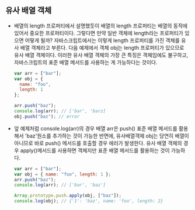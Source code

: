 ## 유사 배열 객체

- 배열의 length 프로퍼티에서 설명했듯이 배열의 length 프로퍼티는 배열의 동작에 있어서 중요한 프로퍼티이다. 그렇다면 만약 일반 객체에 length라는 프로퍼티가 있으면 어떻게 될까?
  자바스크립트에서는 이렇게 length 프로퍼티를 가진 객체를 유사 배열 객체라고 부른다. 다음 예제에서 객체 obj는 length 프로퍼티가 있으므로 유사 배열 객체이다. 이러한 유사 배열 객체의 가장 큰 특징은 객체임에도 불구하고,
  자바스크립트의 표준 배열 메서드를 사용하는 게 가능하다는 것이다.

  ```javascript
  var arr = ["bar"];
  var obj = {
    name: "foo",
    length: 1
  };

  arr.push("baz");
  console.log(arr); // ['bar', 'barz]
  obj.push("baz"); // error
  ```

- 앞 예제처럼 console.log(arr)의 경우 배열 arr은 push() 표준 배열 메서드를 활용해서 'baz'원소를 추가하는 것이 가능한 반면에, 유사배열객체 obj는 당연히 배열이 아니므로 바로 push() 메서드를 호출할 경우 에러가 발생한다. 유사 배열 객체의 경우 apply()메서드를 사용하면 객체지만 표준 배열 메서드를 활용하는 것이 가능하다.

  ```javascript
  var arr = ["bar"];
  var obj = { name: "foo", length: 1 };
  arr.push("baz");
  console.log(arr); // ['bar', 'baz']

  Array.prototype.push.apply(obj, ["baz"]);
  console.log(obj); // {'1': 'baz', name: 'foo', length: 2}
  ```
